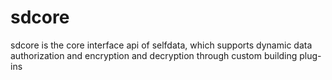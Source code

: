# sdcore
sdcore is the core interface api of selfdata, which supports dynamic data authorization and encryption and decryption through custom building plug-ins
